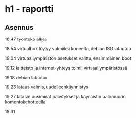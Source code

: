 # h1 - raportti
## Asennus

18.47 työnteko alkaa

18.54 virtualbox löytyy valmiiksi koneelta, debian ISO latautuu

19.04 virtuaaliympäristön asetukset valittu, ensimmäinen boot

19.12 laitteisto ja internet-yhteys toimii virtuaaliympäristössä

19.18 debian latautuu

19.23 lataus valmis, uudelleenkäynnistys

19.27 latasin uusimmat päivitykset ja käynnistin palomuurin komentokehotteella

19.31


